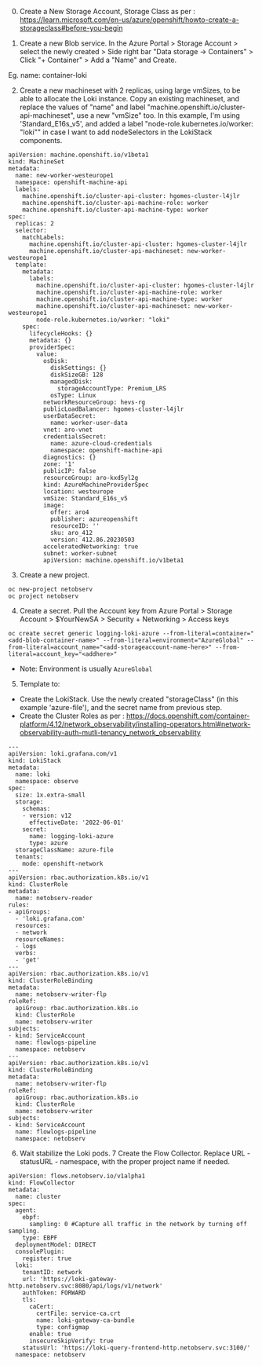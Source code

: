 0. Create a New Storage Account, Storage Class as per : https://learn.microsoft.com/en-us/azure/openshift/howto-create-a-storageclass#before-you-begin 

1. Create a new Blob service.
In the Azure Portal > Storage Account > select the newly created > Side right bar "Data storage -> Containers" > Click "+ Container" > Add a "Name" and Create.

Eg. name: container-loki

2. Create a new machineset with 2 replicas, using large vmSizes, to be able to allocate the Loki instance.
Copy an existing machineset, and replace the values of "name" and label "machine.openshift.io/cluster-api-machineset", use a new "vmSize" too. In this example, I'm using 'Standard_E16s_v5', and added a label "node-role.kubernetes.io/worker: "loki"" in case I want to add nodeSelectors in the LokiStack components.

```
apiVersion: machine.openshift.io/v1beta1
kind: MachineSet
metadata:
  name: new-worker-westeurope1
  namespace: openshift-machine-api
  labels:
    machine.openshift.io/cluster-api-cluster: hgomes-cluster-l4jlr
    machine.openshift.io/cluster-api-machine-role: worker
    machine.openshift.io/cluster-api-machine-type: worker
spec:
  replicas: 2
  selector:
    matchLabels:
      machine.openshift.io/cluster-api-cluster: hgomes-cluster-l4jlr
      machine.openshift.io/cluster-api-machineset: new-worker-westeurope1
  template:
    metadata:
      labels:
        machine.openshift.io/cluster-api-cluster: hgomes-cluster-l4jlr
        machine.openshift.io/cluster-api-machine-role: worker
        machine.openshift.io/cluster-api-machine-type: worker
        machine.openshift.io/cluster-api-machineset: new-worker-westeurope1
        node-role.kubernetes.io/worker: "loki"
    spec:
      lifecycleHooks: {}
      metadata: {}
      providerSpec:
        value:
          osDisk:
            diskSettings: {}
            diskSizeGB: 128
            managedDisk:
              storageAccountType: Premium_LRS
            osType: Linux
          networkResourceGroup: hevs-rg
          publicLoadBalancer: hgomes-cluster-l4jlr
          userDataSecret:
            name: worker-user-data
          vnet: aro-vnet
          credentialsSecret:
            name: azure-cloud-credentials
            namespace: openshift-machine-api
          diagnostics: {}
          zone: '1'
          publicIP: false
          resourceGroup: aro-kxd5yl2g
          kind: AzureMachineProviderSpec
          location: westeurope
          vmSize: Standard_E16s_v5
          image:
            offer: aro4
            publisher: azureopenshift
            resourceID: ''
            sku: aro_412
            version: 412.86.20230503
          acceleratedNetworking: true
          subnet: worker-subnet
          apiVersion: machine.openshift.io/v1beta1
```

3. Create a new project.

```
oc new-project netobserv
oc project netobserv
```

4. Create a secret. Pull the Account key from Azure Portal > Storage Account > $YourNewSA > Security + Networking > Access keys
```
oc create secret generic logging-loki-azure --from-literal=container="<add-blob-container-name>" --from-literal=environment="AzureGlobal" --from-literal=account_name="<add-storageaccount-name-here>" --from-literal=account_key="<addhere>"
```

- Note: Environment is usually `AzureGlobal`

5. Template to:
- Create the LokiStack. Use the newly created "storageClass" (in this example 'azure-file'), and the secret name from previous step.
- Create  the Cluster Roles as per : https://docs.openshift.com/container-platform/4.12/network_observability/installing-operators.html#network-observability-auth-mutli-tenancy_network_observability

```
---
apiVersion: loki.grafana.com/v1
kind: LokiStack
metadata:
  name: loki
  namespace: observe   
spec:
  size: 1x.extra-small
  storage:
    schemas:
    - version: v12
      effectiveDate: '2022-06-01'
    secret:
      name: logging-loki-azure
      type: azure
  storageClassName: azure-file  
  tenants:
    mode: openshift-network
---
apiVersion: rbac.authorization.k8s.io/v1
kind: ClusterRole
metadata:
  name: netobserv-reader    
rules:
- apiGroups:
  - 'loki.grafana.com'
  resources:
  - network
  resourceNames:
  - logs
  verbs:
  - 'get'
---
apiVersion: rbac.authorization.k8s.io/v1
kind: ClusterRoleBinding
metadata:
  name: netobserv-writer-flp
roleRef:
  apiGroup: rbac.authorization.k8s.io
  kind: ClusterRole
  name: netobserv-writer
subjects:
- kind: ServiceAccount
  name: flowlogs-pipeline    
  namespace: netobserv
---
apiVersion: rbac.authorization.k8s.io/v1
kind: ClusterRoleBinding
metadata:
  name: netobserv-writer-flp
roleRef:
  apiGroup: rbac.authorization.k8s.io
  kind: ClusterRole
  name: netobserv-writer
subjects:
- kind: ServiceAccount
  name: flowlogs-pipeline    
  namespace: netobserv
```

6. Wait stabilize the Loki pods.
7 Create the Flow Collector. Replace URL - statusURL - namespace, with the proper project name if needed.
```
apiVersion: flows.netobserv.io/v1alpha1
kind: FlowCollector
metadata:
  name: cluster
spec:
  agent:
    ebpf:
      sampling: 0 #Capture all traffic in the network by turning off sampling.
    type: EBPF
  deploymentModel: DIRECT
  consolePlugin:
    register: true
  loki:
    tenantID: network
    url: 'https://loki-gateway-http.netobserv.svc:8080/api/logs/v1/network'
    authToken: FORWARD
    tls:
      caCert:
        certFile: service-ca.crt
        name: loki-gateway-ca-bundle
        type: configmap
      enable: true
      insecureSkipVerify: true
    statusUrl: 'https://loki-query-frontend-http.netobserv.svc:3100/'
  namespace: netobserv
```
